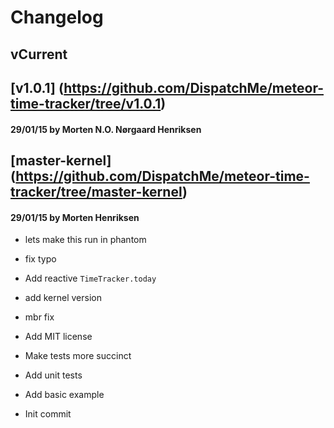 # Changelog

## vCurrent
## [v1.0.1] (https://github.com/DispatchMe/meteor-time-tracker/tree/v1.0.1)
#### 29/01/15 by Morten N.O. Nørgaard Henriksen
## [master-kernel] (https://github.com/DispatchMe/meteor-time-tracker/tree/master-kernel)
#### 29/01/15 by Morten Henriksen
- lets make this run in phantom

- fix typo

- Add reactive `TimeTracker.today`

- add kernel version

- mbr fix

- Add MIT license

- Make tests more succinct

- Add unit tests

- Add basic example

- Init commit

